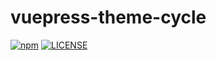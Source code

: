 # vuepress-theme-cycle

[![npm](https://img.shields.io/npm/v/vuepress-theme-cycle.svg)](https://www.npmjs.com/package/vuepress-theme-cycle)
[![LICENSE](https://img.shields.io/npm/l/vuepress-theme-cicle.svg)](https://github.com/leCapsimRy/vuepress-theme-cycle/blob/master/LICENSE)

